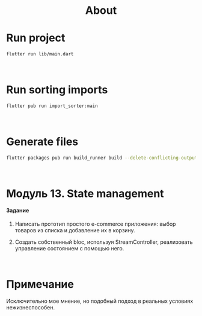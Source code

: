 <h1 align="center">About</h1>

# Run project
```sh
flutter run lib/main.dart
```

<br />

# Run sorting imports
```sh
flutter pub run import_sorter:main
```

<br />

# Generate files
```sh
flutter packages pub run build_runner build --delete-conflicting-outputs
```

<br />

# Модуль 13. State management

#### Задание
1. Написать прототип простого e-commerce приложения: выбор товаров из списка и добавление их в корзину.

2. Создать собственный bloc, используя StreamController, реализовать управление состоянием с помощью него.

<br />

# Примечание
Исключительно мое мнение, но подобный подход в реальных условиях нежизнеспособен.
